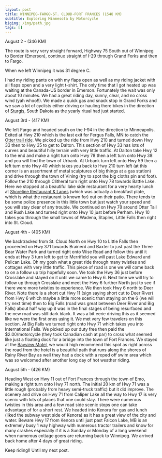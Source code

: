 ```yaml
---
layout: post
title: WINNIPEG-FARGO-ST. CLOUD-FORT FRANCES (1548 KM)
subtitle: Exploring Minnesota by Motorcycle
bigimg: /img/path.jpg
tags: []
---
```


August 2 - (346 KM)

The route is very very straight forward, Highway 75 South out of Winnipeg to Border (Emerson), continue straight of I-29 through Grand Forks and then to Fargo.

When we left Winnipeg it was 31 degree C. 

I had my riding pants on with my flaps open as well as my riding jacket with all flaps open and a very light t-shirt. 
The only time that I got heated up was waiting at the Canada-US border in Emerson. 
Fortunately the wait was only about 10 minutes. 
We had a great riding day, sunny, clear, and no cross wind (yah whoo!!).
We made a quick gas and snack stop in Grand Forks and we saw a lot of cyclists either driving or hauling there bikes in the direction of [Sturgis](https://www.sturgismotorcyclerally.com/index.php?page=home), South Dakota as the yearly ritual had just started.

August 3rd - (417 KM)

We left Fargo and headed south on the I-94 in the direction to Minneapolis. 
Exited at Hwy 210 which is the last exit for Fergus Falls, MN to catch the [Otter trail ride](www.bestbikerides/Minnesota/ottertrail). 
We picked up the ride from Hwy 210 and turned down Hwy 33 then to Hwy 35 to get to Dalton. This section of Hwy 33 has lots of curves and beautiful hilly terrain with very little traffic.
At Dalton take Hwy 12 to the end and make a right turn onto Hwy 78 then a left turn onto Hwy 38 and you will find the town of Urbank.
At Urbank turn left onto Hwy 59 then a left turn onto Hwy 40 which takes you back to Hwy 210 turn left (at this corner is an assortment of metal sculptures of big things at a gas station) and drive through the town of Vining (try to spot the big cloths pin and foot). Follow the 210 through Clitheral turn right onto Hwy 78 towards Battle Lake. Here we stopped at a beautiful lake side restaurant for a very hearty lunch at [Shoreline Restaurant & Lanes](http://www.shorelinebattlelake.com) (which was actually a breakfast plate, which is what the restaurant is known for) out on their patio. There tends to be some police presence in this little town but just watch your speed and you will stay clear of any trouble.
We continued on Hwy 78 around Otter Tail and Rush Lake and turned right onto Hwy 10 just before Perham. Hwy 10 takes you through the small towns of Wadena, Staples, Little Falls then right into St. Cloud.

August 4th - (405 KM)

We backtracked from St. Cloud North on Hwy 10 to Little Falls then proceeded on Hwy 371 towards Brainerd and Baxter to just past the Three Bear Water Park and turned right onto Wise Road and follow this until it ends at Hwy 3 turn left to get to Merrifield you will past Lake Edward and Pelican Lake. Oh my gosh what a great ride through many twisties and cottages with very little traffic. This piece of road is one we will come back to on a follow up trip hopefully soon. We took the Hwy 36 just before Crosslake and stayed on it until we came to Hwy 6. Next time we will try to follow up through Crosslake and meet the Hwy 6 further North just to see if there were more twisties to experience. We then took Hwy 6 north to Deer River. Note there is a short cut Hwy 11 (sign saying short cut to Deer River) from Hwy 6 which maybe a little more scenic than staying on the 6 (we will try next time) then to Big Falls (road was great between Deer River and Big Falls) about half way up it was in the final stages of being resurfaced and the new road was still dark black. It was a bit eerie driving this as it seemed like we were the first ones using it. We met very few travelers on this section. At Big Falls we turned right onto Hwy 71 which takes you into International Falls. We picked up our duty free then paid the $2.00/motorcycle (they took Canadian cash at par) to cross what seemed like just a floating dock for a bridge into the town of Fort Frances. We stayed at the [Bayview Motel](www.bayviewmotel.ca), we would high recommend this spot as right across the road from the hotel is a beautiful path that runs along the shores of Rainy River Bay as well they had a dock with a roped off swim area which was so welcomed after another long day of hot weather riding.

August 5th - (426 KM)

Heading West on Hwy 11 out of Fort Frances through the town of Emo, making a right turn onto Hwy 71 north. The initial 20 km of Hwy 71 was a little rough (probably from heavy semi-truck traffic) but it did improve. The scenery and drive on Hwy 71 from Caliper Lake all the way to Hwy 17 is very scenic with lots of places that one could stay. There were numerous twisties in this area and a few road side scenic stops one can take advantage of for a short rest. 
We headed into Kenora for gas and lunch (liked the subway west side of Kenora) as it has a great view of the city and water. Beware Hwy 17 from Kenora until just past Falcon Lake, MB is an extremely busy 1 way highway with numerous tractor trailers and know for many crashes especially if it is a Sunday or Monday of a long weekend when numerous cottage goers are returning back to Winnipeg. We arrived back home after 4 days of great riding.

Keep riding!! 
Until my next post.

